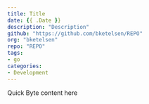 ```yaml
---
title: Title
date: {{ .Date }}
description: "Description"
github: "https://github.com/bketelsen/REPO"
org: "bketelsen"
repo: "REPO"
tags:
- go
categories:
- Development
---
```


Quick Byte content here
